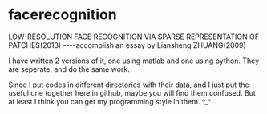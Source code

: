facerecognition
===============
LOW-RESOLUTION FACE RECOGNITION VIA SPARSE REPRESENTATION OF PATCHES(2013)
----accomplish an essay by Liansheng ZHUANG(2009)


I have written 2 versions of it, one using matlab and one using python. They are seperate, and do the same work.

Since I put codes in different directories with their data, and I just put the useful one together here in github, maybe you will find them confused. But at least I think you can get my programming style in them. ^_^
